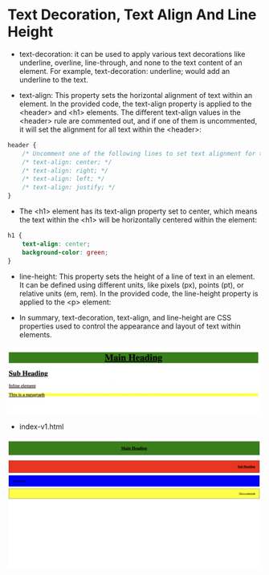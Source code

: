 # Text Decoration, Text Align And Line Height

- text-decoration: it can be used to apply various text decorations like underline, overline, line-through, and none to the text content of an element. For example, text-decoration: underline; would add an underline to the text.

- text-align: This property sets the horizontal alignment of text within an element. In the provided code, the text-align property is applied to the \<header\> and \<h1\> elements. The different text-align values in the \<header\> rule are commented out, and if one of them is uncommented, it will set the alignment for all text within the \<header\>:

```css
header {
    /* Uncomment one of the following lines to set text alignment for the header */
    /* text-align: center; */
    /* text-align: right; */
    /* text-align: left; */
    /* text-align: justify; */
}
```

- The \<h1\> element has its text-align property set to center, which means the text within the \<h1\> will be horizontally centered within the element:

```css
h1 {
    text-align: center;
    background-color: green;
}
```

- line-height: This property sets the height of a line of text in an element. It can be defined using different units, like pixels (px), points (pt), or relative units (em, rem). In the provided code, the line-height property is applied to the \<p\> element:



- In summary, text-decoration, text-align, and line-height are CSS properties used to control the appearance and layout of text within elements.


![img](.images/image-2023-04-08-14-41-15.png)

- index-v1.html

![img](.images/image-2023-04-15-11-43-40.png)
